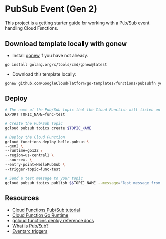 # PubSub Event (Gen 2)

This project is a getting starter guide for working with a Pub/Sub event
handling Cloud Functions.

## Download template locally with gonew

* Install [gonew](https://pkg.go.dev/golang.org/x/tools/cmd/gonew) if you have
  not already.

```bash
go install golang.org/x/tools/cmd/gonew@latest
```

* Download this template locally:

```bash
gonew github.com/GoogleCloudPlatform/go-templates/functions/pubsubfn your.domain/pubsubfn
```

## Deploy

```bash
# The name of the Pub/Sub topic that the Cloud Function will listen on
EXPORT TOPIC_NAME=func-test

# Create the Pub/Sub Topic
gcloud pubsub topics create $TOPIC_NAME

# Deploy the Cloud Function
gcloud functions deploy hello-pubsub \
--gen2 \
--runtime=go122 \
--region=us-central1 \
--source=. \
--entry-point=HelloPubSub \
--trigger-topic=func-test

# Send a test message to your topic
gcloud pubsub topics publish $$TOPIC_NAME --message="Test message from gcloud"
```

## Resources

* [Cloud Functions Pub/Sub tutorial](https://cloud.google.com/functions/docs/tutorials/pubsub#functions-prepare-environment-go)
* [Cloud Function Go Runtime](https://cloud.google.com/functions/docs/concepts/go-runtime)
* [gcloud functions deploy reference docs](https://cloud.google.com/sdk/gcloud/reference/functions/deploy)
* [What is Pub/Sub?](https://cloud.google.com/pubsub/docs/overview)
* [Eventarc triggers](https://cloud.google.com/functions/docs/calling/eventarc)
